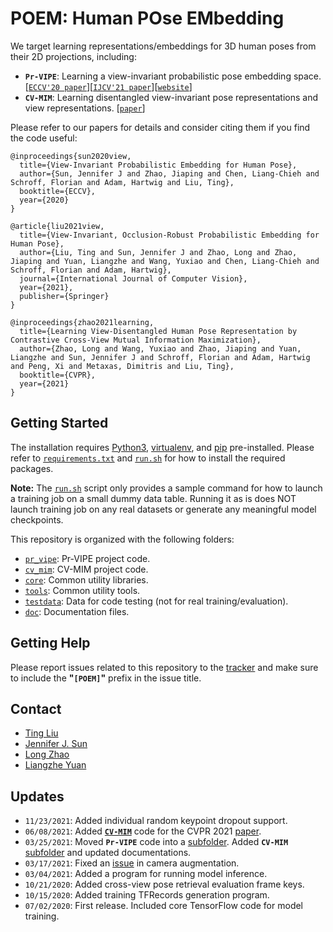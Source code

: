 # **POEM**: Human **PO**se **EM**bedding

We target learning representations/embeddings for 3D human poses from their 2D projections, including:

* **`Pr-VIPE`**: Learning a view-invariant probabilistic pose embedding space. [[`ECCV'20 paper`](https://arxiv.org/abs/1912.01001)][[`IJCV'21 paper`](https://arxiv.org/abs/2010.13321)][[`website`](https://sites.google.com/corp/view/pr-vipe/home)]
* **`CV-MIM`**: Learning disentangled view-invariant pose representations and view representations. [[`paper`](https://arxiv.org/abs/2012.01405)]

Please refer to our papers for details and consider citing them if you find the
code useful:

```
@inproceedings{sun2020view,
  title={View-Invariant Probabilistic Embedding for Human Pose},
  author={Sun, Jennifer J and Zhao, Jiaping and Chen, Liang-Chieh and Schroff, Florian and Adam, Hartwig and Liu, Ting},
  booktitle={ECCV},
  year={2020}
}

@article{liu2021view,
  title={View-Invariant, Occlusion-Robust Probabilistic Embedding for Human Pose},
  author={Liu, Ting and Sun, Jennifer J and Zhao, Long and Zhao, Jiaping and Yuan, Liangzhe and Wang, Yuxiao and Chen, Liang-Chieh and Schroff, Florian and Adam, Hartwig},
  journal={International Journal of Computer Vision},
  year={2021},
  publisher={Springer}
}

@inproceedings{zhao2021learning,
  title={Learning View-Disentangled Human Pose Representation by Contrastive Cross-View Mutual Information Maximization},
  author={Zhao, Long and Wang, Yuxiao and Zhao, Jiaping and Yuan, Liangzhe and Sun, Jennifer J and Schroff, Florian and Adam, Hartwig and Peng, Xi and Metaxas, Dimitris and Liu, Ting},
  booktitle={CVPR},
  year={2021}
}
```

## Getting Started
The installation requires [Python3](https://www.python.org/), [virtualenv](https://virtualenv.pypa.io/), and [pip](https://pip.pypa.io/) pre-installed.
Please refer to [`requirements.txt`](https://github.com/google-research/google-research/blob/master/poem/requirements.txt) and
[`run.sh`](https://github.com/google-research/google-research/blob/master/poem/run.sh)
for how to install the required packages.

**Note:** The [`run.sh`](https://github.com/google-research/google-research/blob/master/poem/run.sh) script only provides a sample
command for how to launch a training job on a small dummy data table. Running it
as is does NOT launch training job on any real datasets or generate any
meaningful model checkpoints.

This repository is organized with the following folders:

* [`pr_vipe`](https://github.com/google-research/google-research/tree/master/poem/pr_vipe): Pr-VIPE project code.
* [`cv_mim`](https://github.com/google-research/google-research/tree/master/poem/cv_mim): CV-MIM project code.
* [`core`](https://github.com/google-research/google-research/tree/master/poem/core): Common utility libraries.
* [`tools`](https://github.com/google-research/google-research/tree/master/poem/tools): Common utility tools.
* [`testdata`](https://github.com/google-research/google-research/tree/master/poem/testdata): Data for code testing (not for real training/evaluation).
* [`doc`](https://github.com/google-research/google-research/tree/master/poem/doc): Documentation files.

## Getting Help
Please report issues related to this repository to the [tracker](https://github.com/google-research/google-research/issues) and make sure to
include the **"`[POEM]`"** prefix in the issue title.

## Contact
- [Ting Liu](https://github.com/tingliu)
- [Jennifer J. Sun](https://github.com/jenjsun)
- [Long Zhao](https://github.com/garyzhao)
- [Liangzhe Yuan](https://github.com/yuanliangzhe)

## Updates
- `11/23/2021`: Added individual random keypoint dropout support.
- `06/08/2021`: Added [**`CV-MIM`**](https://github.com/google-research/google-research/tree/master/poem/cv_mim) code for the CVPR 2021 [paper](https://arxiv.org/abs/2012.01405).
- `03/25/2021`: Moved **`Pr-VIPE`** code into a [subfolder](https://github.com/google-research/google-research/tree/master/poem/pr_vipe). Added **`CV-MIM`** [subfolder](https://github.com/google-research/google-research/tree/master/poem/cv_mim) and updated documentations.
- `03/17/2021`: Fixed an [issue](https://github.com/google-research/google-research/issues/636) in camera augmentation.
- `03/04/2021`: Added a program for running model inference.
- `10/21/2020`: Added cross-view pose retrieval evaluation frame keys.
- `10/15/2020`: Added training TFRecords generation program.
- `07/02/2020`: First release. Included core TensorFlow code for model training.
